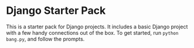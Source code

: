# Django Starter Pack
This is a starter pack for Django projects. It includes a basic Django project with a few handy connections out of the box. To get started, run `python bang.py`, and follow the prompts.